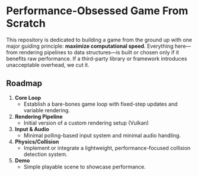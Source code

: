 # Performance-Obsessed Game From Scratch

This repository is dedicated to building a game from the ground up with one
major guiding principle: **maximize computational speed**. Everything here—
from rendering pipelines to data structures—is built or chosen only if it
benefits raw performance. If a third-party library or framework introduces
unacceptable overhead, we cut it.

<!--## Features

- **Custom Rendering**: Direct use of [OpenGL](https://www.opengl.org/) or [Vulkan](https://www.vulkan.org/) for fine-grained control.
- **Data-Oriented Design**: Memory layouts (SoA, AoS) and caching strategies to minimize CPU stalls.
- **Minimal Dependencies**: Careful use of minimal libraries (e.g., [stb_image.h](https://github.com/nothings/stb/blob/master/stb_image.h)) for image loading, etc.
- **Profiling First**: Continuous profiling with CPU/GPU tools. We measure overhead before integrating anything.

## Goals

1. **Speed First**: Every line of code is written to preserve or enhance performance.
2. **Scalability**: Efficient for large-scale computations (physics, AI, etc.) across multiple threads or cores.
3. **Transparency**: Clear documentation on design choices and trade-offs, with benchmarks to back them up. -->

## Roadmap

1. **Core Loop**  
   - Establish a bare-bones game loop with fixed-step updates and variable rendering.
2. **Rendering Pipeline**  
   - Initial version of a custom rendering setup (Vulkan)
3. **Input & Audio**  
   - Minimal polling-based input system <!--(possibly raw OS-level)--> and minimal audio handling.
4. **Physics/Collision**  
   - Implement or integrate a lightweight, performance-focused collision detection system.
5. **Demo**  
   - Simple playable scene to showcase performance.
